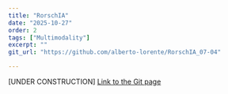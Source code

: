 ```yaml
---
title: "RorschIA"
date: "2025-10-27"
order: 2
tags: ["Multimodality"]
excerpt: ""
git_url: "https://github.com/alberto-lorente/RorschIA_07-04"

---
```


[UNDER CONSTRUCTION]
[Link to the Git page](https://github.com/alberto-lorente/RorschIA_07-04)
